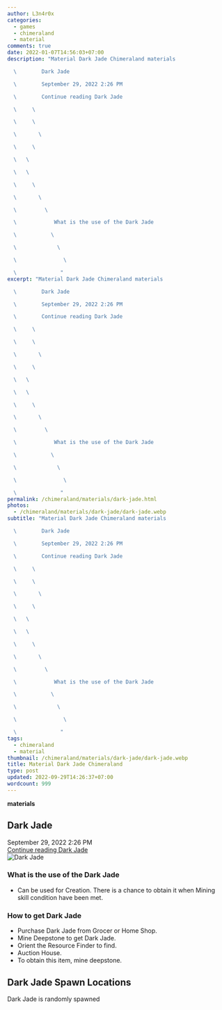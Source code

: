 ```yaml
---
author: L3n4r0x
categories:
  - games
  - chimeraland
  - material
comments: true
date: 2022-01-07T14:56:03+07:00
description: "Material Dark Jade Chimeraland materials

  \        Dark Jade

  \        September 29, 2022 2:26 PM

  \        Continue reading Dark Jade

  \     \ 

  \     \ 

  \       \ 

  \     \ 

  \   \ 

  \   \ 

  \     \ 

  \       \ 

  \         \ 

  \            What is the use of the Dark Jade

  \           \ 

  \             \ 

  \               \ 

  \              "
excerpt: "Material Dark Jade Chimeraland materials

  \        Dark Jade

  \        September 29, 2022 2:26 PM

  \        Continue reading Dark Jade

  \     \ 

  \     \ 

  \       \ 

  \     \ 

  \   \ 

  \   \ 

  \     \ 

  \       \ 

  \         \ 

  \            What is the use of the Dark Jade

  \           \ 

  \             \ 

  \               \ 

  \              "
permalink: /chimeraland/materials/dark-jade.html
photos:
  - /chimeraland/materials/dark-jade/dark-jade.webp
subtitle: "Material Dark Jade Chimeraland materials

  \        Dark Jade

  \        September 29, 2022 2:26 PM

  \        Continue reading Dark Jade

  \     \ 

  \     \ 

  \       \ 

  \     \ 

  \   \ 

  \   \ 

  \     \ 

  \       \ 

  \         \ 

  \            What is the use of the Dark Jade

  \           \ 

  \             \ 

  \               \ 

  \              "
tags:
  - chimeraland
  - material
thumbnail: /chimeraland/materials/dark-jade/dark-jade.webp
title: Material Dark Jade Chimeraland
type: post
updated: 2022-09-29T14:26:37+07:00
wordcount: 999
---
```


<link
  rel="stylesheet"
  href="https://rawcdn.githack.com/dimaslanjaka/Web-Manajemen/870a349/css/bootstrap-5-3-0-alpha3-wrapper.css"
/>
<section id="bootstrap-wrapper">
  <div data-bs-theme="dark">
    <div
      class="row g-0 border rounded overflow-hidden flex-md-row mb-4 shadow-sm position-relative bg-dark text-light"
    >
      <div class="col p-4 d-flex flex-column position-static">
        <strong class="d-inline-block mb-2 text-success">materials</strong>
        <h2 class="mb-0">Dark Jade</h2>
        <div class="mb-1 text-muted">September 29, 2022 2:26 PM</div>
        <a
          href="/chimeraland/materials/dark-jade.html"
          class="stretched-link d-none text-primary"
          >Continue reading Dark Jade</a
        >
      </div>
      <div class="col-auto d-none d-md-block d-lg-block">
        <img
          src="https://www.webmanajemen.com/chimeraland/materials/dark-jade/dark-jade.webp"
          alt="Dark Jade"
        />
      </div>
    </div>
    <div class="row">
      <div class="col-lg-6 col-12 mb-2">
        <div class="card">
          <div class="card-body">
            <h3 class="card-title">What is the use of the Dark Jade</h3>
            <div class="card-text">
              <ul>
                <li>
                  Can be used for Creation. There is a chance to obtain it when
                  Mining skill condition have been met.
                </li>
              </ul>
            </div>
          </div>
        </div>
      </div>
      <div class="col-lg-6 col-12 mb-2">
        <div class="card">
          <div class="card-body">
            <h3 class="card-title">How to get Dark Jade</h3>
            <div class="card-text">
              <ul>
                <li>Purchase Dark Jade from Grocer or Home Shop.</li>
                <li>Mine Deepstone to get Dark Jade.</li>
                <li>Orient the Resource Finder to find.</li>
                <li>Auction House.</li>
                <li>To obtain this item, mine deepstone.</li>
              </ul>
            </div>
          </div>
        </div>
      </div>
      <div class="col-12 mb-2">
        <h2>Dark Jade Spawn Locations</h2>
        <p>Dark Jade is randomly spawned</p>
      </div>
    </div>
  </div>
</section>